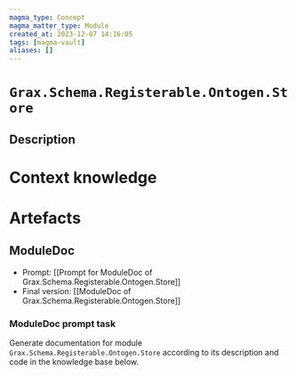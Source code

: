 ```yaml
---
magma_type: Concept
magma_matter_type: Module
created_at: 2023-12-07 14:16:05
tags: [magma-vault]
aliases: []
---
```

# `Grax.Schema.Registerable.Ontogen.Store`

## Description

<!--
What is a `Grax.Schema.Registerable.Ontogen.Store`?

Your knowledge about the module, i.e. facts, problems and properties etc.
-->


# Context knowledge

<!--
This section should include background knowledge needed for the model to create a proper response, i.e. information it does not know either because of the knowledge cut-off date or unpublished knowledge.

Write it down right here in a subsection or use a transclusion. If applicable, specify source information that the model can use to generate a reference in the response.
-->




# Artefacts

## ModuleDoc

- Prompt: [[Prompt for ModuleDoc of Grax.Schema.Registerable.Ontogen.Store]]
- Final version: [[ModuleDoc of Grax.Schema.Registerable.Ontogen.Store]]

### ModuleDoc prompt task

Generate documentation for module `Grax.Schema.Registerable.Ontogen.Store` according to its description and code in the knowledge base below.
